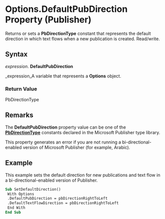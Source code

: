 
# Options.DefaultPubDirection Property (Publisher)

Returns or sets a  **PbDirectionType** constant that represents the default direction in which text flows when a new publication is created. Read/write.


## Syntax

 _expression_. **DefaultPubDirection**

 _expression_A variable that represents a  **Options** object.


### Return Value

PbDirectionType


## Remarks

The  **DefaultPubDirection** property value can be one of the **[PbDirectionType](cb4f69e5-88a0-ab05-d61c-8b770cea147f.md)** constants declared in the Microsoft Publisher type library.

This property generates an error if you are not running a bi-directional-enabled version of Microsoft Publisher (for example, Arabic).


## Example

This example sets the default direction for new publications and text flow in a bi-directional-enabled version of Publisher.


```vb
Sub SetDefaultDirection() 
 With Options 
 .DefaultPubDirection = pbDirectionRightToLeft 
 .DefaultTextFlowDirection = pbDirectionRightToLeft 
 End With 
End Sub
```

